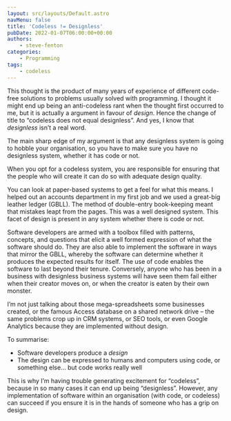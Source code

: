 ```yaml
---
layout: src/layouts/Default.astro
navMenu: false
title: 'Codeless != Designless'
pubDate: 2022-01-07T06:00:00+00:00
authors:
    - steve-fenton
categories:
    - Programming
tags:
    - codeless
---
```


This thought is the product of many years of experience of different code-free solutions to problems usually solved with programming. I thought it might end up being an anti-codeless rant when the thought first occurred to me, but it is actually a argument in favour of *design*. Hence the change of title to “codeless does not equal designless”. And yes, I know that *designless* isn’t a real word.

The main sharp edge of my argument is that any designless system is going to hobble your organisation, so you have to make sure you have no designless system, whether it has code or not.

When you opt for a codeless system, you are responsible for ensuring that the people who will create it can do so with adequate design quality.

You can look at paper-based systems to get a feel for what this means. I helped out an accounts department in my first job and we used a great-big leather ledger (GBLL). The method of double-entry book-keeping meant that mistakes leapt from the pages. This was a well designed system. This facet of design is present in any system whether there is code or not.

Software developers are armed with a toolbox filled with patterns, concepts, and questions that elicit a well formed expression of what the software should do. They are also able to implement the software in ways that mirror the GBLL, whereby the software can determine whether it produces the expected results for itself. The use of code enables the software to last beyond their tenure. Conversely, anyone who has been in a business with designless business systems will have seen them fail either when their creator moves on, or when the creator is eaten by their own monster.

I’m not just talking about those mega-spreadsheets some businesses created, or the famous Access database on a shared network drive – the same problems crop up in CRM systems, or SEO tools, or even Google Analytics because they are implemented without design.

To summarise:

- Software developers produce a *design*
- The design can be expressed to humans and computers using code, or something else… but code works really well

This is why I’m having trouble generating excitement for “codeless”, because in so many cases it can end up being “designless”. However, any implementation of software within an organisation (with code, or codeless) can succeed if you ensure it is in the hands of someone who has a grip on design.